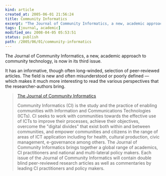 ```yaml
---
kind: article
created_at: 2005-06-01 21:56:24
title: Community Informatics
excerpt: "The Journal of Community Informatics, a new, academic approach to community technology, is now in its third issue. "
tags: [journal, academic]
modified_on: 2008-04-05 05:53:51
status: publish 
path: /2005/06/01/community-informatics
---
```


The Journal of Community Informatics, a new, academic approach to community technology, is now in its third issue. 

It has an informative, though often long-winded, selection of peer-reviewed articles. The field is new and often misunderstood or poorly defined &mdash; which makes it much more interesting to read the various perspectives that the researcher-authors bring. 

<blockquote class="large">
<a title="The Journal of Community Informatics" href="http://www.ci-journal.net/index.php">The Journal of Community Informatics</a>

Community Informatics (CI) is the study and the practice of enabling communities with Information and Communications Technologies (ICTs). CI seeks to work with communities towards the effective use of ICTs to improve their processes, achieve their objectives, overcome the "digital divides" that exist both within and between communities, and empower communities and citizens in the range of areas of ICT application including for health, cultural production, civic management, e-governance among others. The Journal of Community Informatics brings together a global range of academics, CI practitioners and national and multi-lateral policy makers. Each issue of the Journal of Community Informatics will contain double blind peer-reviewed research articles as well as commentaries by leading CI practitioners and policy makers.

</blockquote>